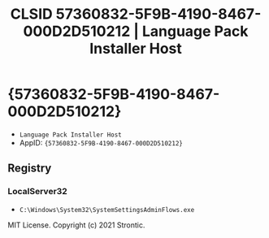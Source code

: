 ﻿---
title: "CLSID 57360832-5F9B-4190-8467-000D2D510212 | Language Pack Installer Host"
excerpt: What is COM-Object CLSID 57360832-5F9B-4190-8467-000D2D510212?
---

# {57360832-5F9B-4190-8467-000D2D510212}

* `Language Pack Installer Host`
* AppID: `{57360832-5F9B-4190-8467-000D2D510212}`

## Registry


### LocalServer32

* `C:\Windows\System32\SystemSettingsAdminFlows.exe`

MIT License. Copyright (c) 2021 Strontic.



